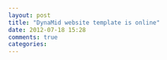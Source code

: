 ```yaml
---
layout: post
title: "DynaMid website template is online"
date: 2012-07-18 15:28
comments: true
categories: 
---
```

